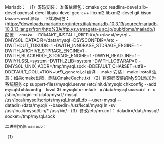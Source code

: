 Mariadb：
	（1）源码安装：
		准备依赖包：cmake gcc readline-devel zlib-devel openssl-devel libaio-devel gcc-c++ libxml2 libxml2-devel git bison bison-devel
		源码：
			下载源码包：(https://downloads.mariadb.org/interstitial/mariadb-10.3.13/source/mariadb-10.3.13.tar.gz/from/http%3A//ftp.yz.yamagata-u.ac.jp/pub/dbms/mariadb/)
		配置：
			cmake . -DCMAKE_INSTALL_PREFIX=/usr/local/mysql -DMYSQL_DATADIR=/data/mysql -DSYSCONFDIR=/etc -DWITHOUT_TOKUDB=1 -DWITH_INNOBASE_STORAGE_ENGINE=1 -DWITH_ARCHIVE_STPRAGE_ENGINE=1 -DWITH_BLACKHOLE_STORAGE_ENGINE=1 -DWIYH_READLINE=1 -DWIYH_SSL=system -DVITH_ZLIB=system -DWITH_LOBWRAP=0 -DMYSQL_UNIX_ADDR=/tmp/mysql.sock -DDEFAULT_CHARSET=utf8 -DDEFAULT_COLLATION=utf8_general_ci
		编译：
			make
		安装：
			make install
		注意：如果cmake出错，删除CmakeCache.txt
	（2）将源码安装的MySQL添加为系统服务
		cp support-files/mysqld.server /etc/init.d/mysqld
		chkconfig --add mysqld
		chkconfig --level 35 mysqld on
		mkdir -p /data/mysql
		useradd –r –s /sbin/nologin –d /data/mysql/ mysql
		/usr/local/mysql/scripts/mysql_install_db --user=mysql --datadir=/data/mysql/ --basedir=/usr/local/mysql
		ln -sv /usr/local/mysql/bin/* /usr/bin/
	（3）修改/etc/my.cnf：
		datadir=/data/mysql/
		socket=/tmp/mysql.sock

二进制安装mariadb：

（1）

